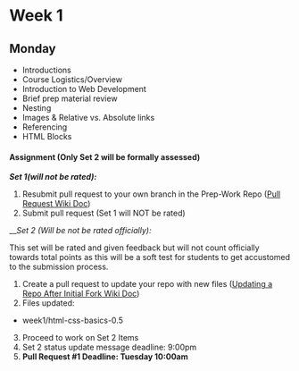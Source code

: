 # Week 1

## Monday 

-  Introductions
-  Course Logistics/Overview
-  Introduction to Web Development
-  Brief prep material review
-  Nesting
-  Images & Relative vs. Absolute links
-  Referencing
-  HTML Blocks

#### Assignment (Only Set 2 will be formally assessed)

__*Set 1(will not be rated):*__ 

1. Resubmit pull request to your own branch in the Prep-Work Repo ([Pull Request Wiki Doc](https://github.com/Learning-Fuze/Prep-Work/wiki))
2. Submit pull request (Set 1 will NOT be rated)

__*Set 2 (Will be not be rated officially):*

This set will be rated and given feedback but will not count officially towards total points as this will be a soft test for students to get accustomed to the submission process.

1. Create a pull request to update your repo with new files ([Updating a Repo After Initial Fork Wiki Doc](https://github.com/Learning-Fuze/Prep-Work/wiki/How-To-Update-Your-Forked-Copy))
2. Files updated:
  - week1/html-css-basics-0.5
3. Proceed to work on Set 2 Items
  1. Set 2 status update message deadline: 9:00pm
  2. __Pull Request #1 Deadline: Tuesday 10:00am__ 
  
